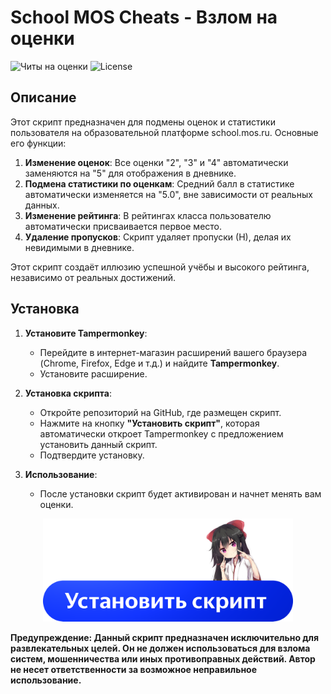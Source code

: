 # School MOS Cheats - Взлом на оценки
![Читы на оценки](https://github.com/user-attachments/assets/1d3091bf-5544-4bfb-91a3-27e2704e2e2b)
![License](https://img.shields.io/github/license/johnturner4004/readme-generator.svg?style=for-the-badge)

## Описание
Этот скрипт предназначен для подмены оценок и статистики пользователя на образовательной платформе school.mos.ru. Основные его функции:

1. **Изменение оценок**: Все оценки "2", "3" и "4" автоматически заменяются на "5" для отображения в дневнике.
2. **Подмена статистики по оценкам**: Средний балл в статистике автоматически изменяется на "5.0", вне зависимости от реальных данных.
3. **Изменение рейтинга**: В рейтингах класса пользователю автоматически присваивается первое место.
4. **Удаление пропусков**: Скрипт удаляет пропуски (Н), делая их невидимыми в дневнике.

Этот скрипт создаёт иллюзию успешной учёбы и высокого рейтинга, независимо от реальных достижений.

## Установка
1. **Установите Tampermonkey**:
   - Перейдите в интернет-магазин расширений вашего браузера (Chrome, Firefox, Edge и т.д.) и найдите **Tampermonkey**.
   - Установите расширение.

2. **Установка скрипта**:
   - Откройте репозиторий на GitHub, где размещен скрипт.
   - Нажмите на кнопку **"Установить скрипт"**, которая автоматически откроет Tampermonkey с предложением установить данный скрипт.
   - Подтвердите установку.

3. **Использование**:
   - После установки скрипт будет активирован и начнет менять вам оценки.

<p align="center">
  <a href="https://github.com/Diramix/School-MOS-Cheats/raw/main/smc.user.js" class="image-button">
      <img width="400" src="https://github.com/Diramix/School-MOS-Cheats/blob/main/doc/install_button.png?raw=true" alt="Install Button">
  </a>
</p>

**Предупреждение: Данный скрипт предназначен исключительно для развлекательных целей. Он не должен использоваться для взлома систем, мошенничества или иных противоправных действий. Автор не несет ответственности за возможное неправильное использование.**
